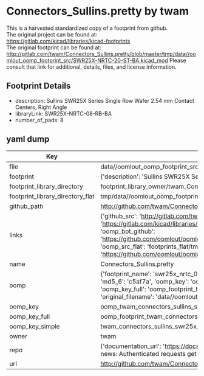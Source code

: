# Connectors_Sullins.pretty by twam  
This is a harvested standardized copy of a footprint from github.  
The original project can be found at:  
https://gitlab.com/kicad/libraries/kicad-footprints  
The original footprint can be found at:
http://gitlab.com/twam/Connectors_Sullins.pretty/blob/master/tmp/data//oomlout_oomp_footprint_src/SWR25X-NRTC-20-ST-BA.kicad_mod
Please consult that link for additional, details, files, and license information.  
## Footprint Details
* description: Sullins SWR25X Series Single Row Wafer 2.54 mm Contact Centers, Right Angle  
* libraryLink: SWR25X-NRTC-08-RB-BA  
* number_of_pads: 8  
## yaml dump  
| Key | Value |  
| --- | --- |  
| file | data//oomlout_oomp_footprint_src/Connectors_Sullins.pretty/SWR25X-NRTC-08-RB-BA.kicad_mod |  
| footprint | {'description': 'Sullins SWR25X Series Single Row Wafer 2.54 mm Contact Centers, Right Angle', 'libraryLink': 'SWR25X-NRTC-08-RB-BA', 'number_of_pads': 8} |  
| footprint_library_directory | footprint_library_owner/twam_Connectors_Sullins.pretty |  
| footprint_library_directory_flat | tmp/data//oomlout_oomp_footprint_src/footprints_flat/twam_connectors_sullins_swr25x_nrtc_08_rb_ba/working |  
| github_path | http://github.com/twam/Connectors_Sullins.pretty/blob/master/tmp/data//oomlout_oomp_footprint_src/SWR25X-NRTC-08-RB-BA.kicad_mod |  
| links | {'github_src': 'http://gitlab.com/twam/Connectors_Sullins.pretty/blob/master/tmp/data//oomlout_oomp_footprint_src/SWR25X-NRTC-20-ST-BA.kicad_mod', 'github_src_repo': 'https://gitlab.com/kicad/libraries/kicad-footprints', 'oomp_bot': 'tmp/data//oomlout_oomp_footprint_src/footprints/twam_connectors_sullins_swr25x_nrtc_08_rb_ba/working', 'oomp_bot_github': 'https://github.com/oomlout/oomlout_oomp_footprint_bot/tree/main/tmp/data//oomlout_oomp_footprint_src/footprints/twam_connectors_sullins_swr25x_nrtc_08_rb_ba/working', 'oomp_src_flat': 'footprints_flat/tmp/data//oomlout_oomp_footprint_src/footprints_flat/twam_connectors_sullins_swr25x_nrtc_08_rb_ba/working', 'oomp_src_flat_github': 'https://github.com/oomlout/oomlout_oomp_footprint_src/tree/main/tmp/data//oomlout_oomp_footprint_src/footprints_flat/twam_connectors_sullins_swr25x_nrtc_08_rb_ba/working'} |  
| name | Connectors_Sullins.pretty |  
| oomp | {'footprint_name': 'swr25x_nrtc_08_rb_ba', 'library_name': 'connectors_sullins', 'md5': 'c5af7a25455d28f72c115ead91a808d7', 'md5_10': 'c5af7a2545', 'md5_5': 'c5af7', 'md5_6': 'c5af7a', 'oomp_key': 'oomp_twam_connectors_sullins_swr25x_nrtc_08_rb_ba', 'oomp_key_extra': 'oomp_footprint_twam_connectors_sullins_swr25x_nrtc_08_rb_ba', 'oomp_key_full': 'oomp_footprint_twam_connectors_sullins_swr25x_nrtc_08_rb_ba_c5af7a', 'oomp_key_simple': 'twam_connectors_sullins_swr25x_nrtc_08_rb_ba', 'original_filename': 'data//oomlout_oomp_footprint_src/Connectors_Sullins.pretty/SWR25X-NRTC-08-RB-BA.kicad_mod', 'owner_name': 'twam'} |  
| oomp_key | oomp_twam_connectors_sullins_swr25x_nrtc_08_rb_ba |  
| oomp_key_full | oomp_footprint_twam_connectors_sullins_swr25x_nrtc_08_rb_ba |  
| oomp_key_simple | twam_connectors_sullins_swr25x_nrtc_08_rb_ba |  
| owner | twam |  
| repo | {'documentation_url': 'https://docs.github.com/rest/overview/resources-in-the-rest-api#rate-limiting', 'message': "API rate limit exceeded for 84.66.142.224. (But here's the good news: Authenticated requests get a higher rate limit. Check out the documentation for more details.)"} |  
| url | http://github.com/twam/Connectors_Sullins.pretty |  

